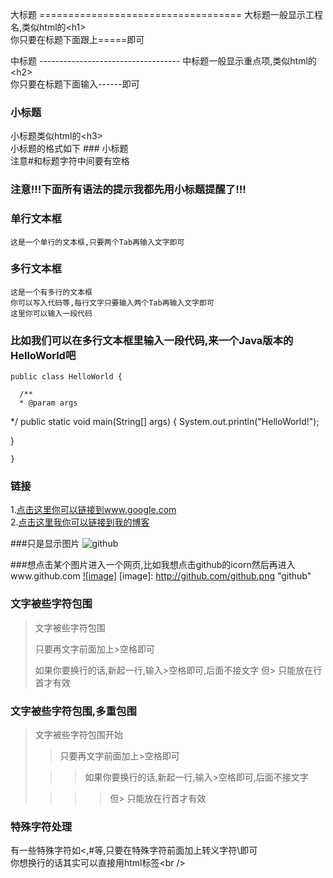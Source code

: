 大标题 ===================================
  大标题一般显示工程名,类似html的\<h1\><br />
  你只要在标题下面跟上=====即可
  
    
中标题 -----------------------------------
  中标题一般显示重点项,类似html的\<h2\><br />
  你只要在标题下面输入------即可
    
### 小标题
  小标题类似html的\<h3\><br />
  小标题的格式如下 ### 小标题<br />
  注意#和标题字符中间要有空格
  
### 注意!!!下面所有语法的提示我都先用小标题提醒了!!!
  
### 单行文本框
    这是一个单行的文本框,只要两个Tab再输入文字即可
          
### 多行文本框
    这是一个有多行的文本框
    你可以写入代码等,每行文字只要输入两个Tab再输入文字即可
    这里你可以输入一段代码
  
### 比如我们可以在多行文本框里输入一段代码,来一个Java版本的HelloWorld吧
    public class HelloWorld {
  
      /**
      * @param args
   */
   public static void main(String[] args) {
   System.out.println("HelloWorld!");
  
   }  
  
    }  
### 链接
1.[点击这里你可以链接到www.google.com](http://www.google.com)<br /> 
2.[点击这里我你可以链接到我的博客](http://guoyunsky.iteye.com)<br />
  
###只是显示图片
![github](http://github.com/unicorn.png "github")
  
###想点击某个图片进入一个网页,比如我想点击github的icorn然后再进入www.github.com
[![image]](http://www.github.com/) [image]: http://github.com/github.png "github"
  
### 文字被些字符包围
> 文字被些字符包围
>  
> 只要再文字前面加上>空格即可
>  
> 如果你要换行的话,新起一行,输入>空格即可,后面不接文字 但> 只能放在行首才有效
  
### 文字被些字符包围,多重包围
> 文字被些字符包围开始
>  
> > 只要再文字前面加上>空格即可
>  
>  > > 如果你要换行的话,新起一行,输入>空格即可,后面不接文字
>  
> > > > 但> 只能放在行首才有效
  
### 特殊字符处理
有一些特殊字符如<,#等,只要在特殊字符前面加上转义字符\即可<br />
你想换行的话其实可以直接用html标签\<br /\>  
